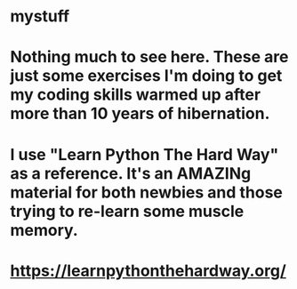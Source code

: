 # mystuff
# Nothing much to see here. These are just some exercises I'm doing to get my coding skills warmed up after more than 10 years of hibernation. 
# I use "Learn Python The Hard Way" as a reference. It's an AMAZINg material for both newbies and those trying to re-learn some muscle memory. 
# https://learnpythonthehardway.org/ 
